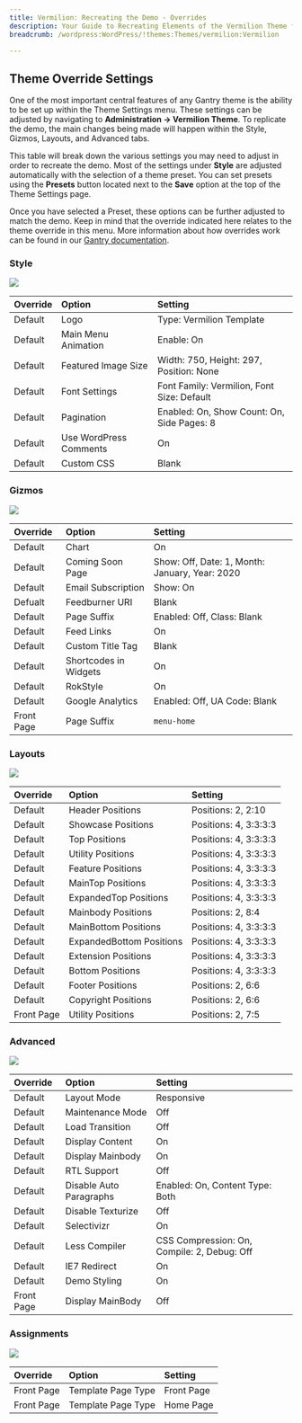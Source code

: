 ```yaml
---
title: Vermilion: Recreating the Demo - Overrides
description: Your Guide to Recreating Elements of the Vermilion Theme for WordPress
breadcrumb: /wordpress:WordPress/!themes:Themes/vermilion:Vermilion

---
```


Theme Override Settings
-----

One of the most important central features of any Gantry theme is the ability to be set up within the Theme Settings menu. These settings can be adjusted by navigating to **Administration -> Vermilion Theme**. To replicate the demo, the main changes being made will happen within the Style, Gizmos, Layouts, and Advanced tabs.

This table will break down the various settings you may need to adjust in order to recreate the demo. Most of the settings under **Style** are adjusted automatically with the selection of a theme preset. You can set presets using the **Presets** button located next to the **Save** option at the top of the Theme Settings page.

Once you have selected a Preset, these options can be further adjusted to match the demo. Keep in mind that the override indicated here relates to the theme override in this menu. More information about how overrides work can be found in our [Gantry documentation][override].

### Style

![][style]

| Override    | Option                 | Setting                                    |
| :---------- | :----------            | :----------                                |
| Default     | Logo                   | Type: Vermilion Template                   |
| Default     | Main Menu Animation    | Enable: On                                 |
| Default     | Featured Image Size    | Width: 750, Height: 297, Position: None    |
| Default     | Font Settings          | Font Family: Vermilion, Font Size: Default |
| Default     | Pagination             | Enabled: On, Show Count: On, Side Pages: 8 |
| Default     | Use WordPress Comments | On                                         |
| Default     | Custom CSS             | Blank                                      |

### Gizmos

![][gizmos]

| Override    | Option                | Setting                                        |
| :---------- | :----------           | :----------                                    |
| Default     | Chart                 | On                                             |
| Default     | Coming Soon Page      | Show: Off, Date: 1, Month: January, Year: 2020 |
| Default     | Email Subscription    | Show: On                                       |
| Defualt     | Feedburner URI        | Blank                                          |
| Default     | Page Suffix           | Enabled: Off, Class: Blank                     |
| Default     | Feed Links            | On                                             |
| Default     | Custom Title Tag      | Blank                                          |
| Default     | Shortcodes in Widgets | On                                             |
| Default     | RokStyle              | On                                             |
| Default     | Google Analytics      | Enabled: Off, UA Code: Blank                   |
| Front Page  | Page Suffix           | `menu-home`                                    |

### Layouts

![][layouts]

| Override    | Option                   | Setting               |
| :---------- | :----------              | :----------           |
| Default     | Header Positions         | Positions: 2, 2:10    |
| Default     | Showcase Positions       | Positions: 4, 3:3:3:3 |
| Default     | Top Positions            | Positions: 4, 3:3:3:3 |
| Default     | Utility Positions        | Positions: 4, 3:3:3:3 |
| Default     | Feature Positions        | Positions: 4, 3:3:3:3 |
| Default     | MainTop Positions        | Positions: 4, 3:3:3:3 |
| Default     | ExpandedTop Positions    | Positions: 4, 3:3:3:3 |
| Default     | Mainbody Positions       | Positions: 2, 8:4     |
| Default     | MainBottom Positions     | Positions: 4, 3:3:3:3 |
| Default     | ExpandedBottom Positions | Positions: 4, 3:3:3:3 |
| Default     | Extension Positions      | Positions: 4, 3:3:3:3 |
| Default     | Bottom Positions         | Positions: 4, 3:3:3:3 |
| Default     | Footer Positions         | Positions: 2, 6:6     |
| Default     | Copyright Positions      | Positions: 2, 6:6     |
| Front Page  | Utility Positions        | Positions: 2, 7:5     |

### Advanced

![][advanced]

| Override    | Option                  | Setting                                     |
| :---------- | :----------             | :----------                                 |
| Default     | Layout Mode             | Responsive                                  |
| Default     | Maintenance Mode        | Off                                         |
| Default     | Load Transition         | Off                                         |
| Default     | Display Content         | On                                          |
| Default     | Display Mainbody        | On                                          |
| Default     | RTL Support             | Off                                         |
| Default     | Disable Auto Paragraphs | Enabled: On, Content Type: Both             |
| Default     | Disable Texturize       | Off                                         |
| Default     | Selectivizr             | On                                          |
| Default     | Less Compiler           | CSS Compression: On, Compile: 2, Debug: Off |
| Default     | IE7 Redirect            | On                                          |
| Default     | Demo Styling            | On                                          |
| Front Page  | Display MainBody        | Off                                         |

### Assignments

![][assignments]

| Override    | Option             | Setting     |
| :---------- | :----------        | :---------- |
| Front Page  | Template Page Type | Front Page  |
| Front Page  | Template Page Type | Home Page   |

[demo]: assets/vermilion2.jpeg
[menu]: ../../start/menu.md
[override]: http://gantry-framework.org/documentation/wordpress/configure/
[advanced]: assets/setadvanced.jpeg
[layouts]: assets/setlayouts.jpeg
[gizmos]: assets/setgizmos.jpeg
[assignments]: assets/setassignments.jpeg
[style]: assets/setstyle.jpeg

